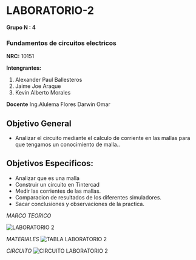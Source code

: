 # LABORATORIO-2
**Grupo N : 4**
### Fundamentos de circuitos electricos 
**NRC:** 10151



**Intengrantes:**
1. Alexander Paul Ballesteros
2.  Jaime Joe Araque
3.   Kevin Alberto Morales 


**Docente** Ing.Alulema Flores Darwin Omar 

## Objetivo General

* Analizar el circuito mediante el calculo de corriente en las mallas para que tengamos un conocimiento de malla..

## Objetivos Especificos:

* Analizar que es una malla
*  Construir un circuito en Tintercad
*  Medir las corrientes de las mallas.
*  Comparacion de resultados de los diferentes simuladores.
*  Sacar conclusiones y observaciones de la practica.

*MARCO TEORICO*

![LABORATORIO 2](https://user-images.githubusercontent.com/93928146/142952973-64628592-c4a8-47d7-85c7-18c1dd1f368a.PNG)


*MATERIALES*
![TABLA LABORATORIO 2](https://user-images.githubusercontent.com/93928146/142962585-e6ef21f5-160c-4a52-ac8a-61ebd596e69f.PNG)

*CIRCUITO*
![CIRCUITO LABORATORIO 2](https://user-images.githubusercontent.com/93928146/142962605-2ff1c1fd-5ca1-4e6f-b57f-815a7f86879a.PNG)

